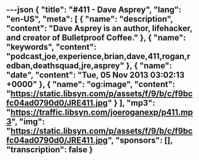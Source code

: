 ---json
{
  "title": "#411 - Dave Asprey",
  "lang": "en-US",
  "meta": [
    {
      "name": "description",
      "content": "Dave Asprey is an author, lifehacker, and creator of Bulletproof Coffee."
    },
    {
      "name": "keywords",
      "content": "podcast,joe,experience,brian,dave,411,rogan,redban,deathsquad,jre,asprey"
    },
    {
      "name": "date",
      "content": "Tue, 05 Nov 2013 03:02:13 +0000"
    },
    {
      "name": "og:image",
      "content": "https://static.libsyn.com/p/assets/f/9/b/c/f9bcfc04ad0790d0/JRE411.jpg"
    }
  ],
  "mp3": "https://traffic.libsyn.com/joeroganexp/p411.mp3",
  "img": "https://static.libsyn.com/p/assets/f/9/b/c/f9bcfc04ad0790d0/JRE411.jpg",
  "sponsors": [],
  "transcription": false
}
---
<episode-header />

<timemark seconds="0" />

<transcribe-call-to-action />

<episode-footer />